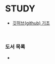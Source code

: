 # STUDY
  - [깃허브(github) 기초](https://github.com/ckrhehfl/study/github)

<br>

### 도서 목록

  - []()

 

